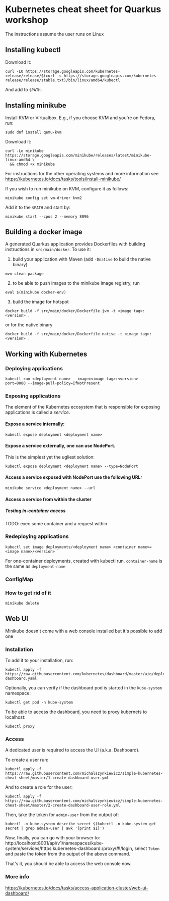 # Kubernetes cheat sheet for Quarkus workshop
The instructions assume the user runs on Linux


## Installing kubectl

Download it:
```
curl -LO https://storage.googleapis.com/kubernetes-release/release/$(curl -s https://storage.googleapis.com/kubernetes-release/release/stable.txt)/bin/linux/amd64/kubectl
```

And add to `$PATH`.

## Installing minikube

Install KVM or Virtualbox.
E.g., if you choose KVM and you're on Fedora, run:
```
sudo dnf install qemu-kvm
```

Download it:
```
curl -Lo minikube https://storage.googleapis.com/minikube/releases/latest/minikube-linux-amd64 \
  && chmod +x minikube
```

For instructions for the other operating systems and more information see https://kubernetes.io/docs/tasks/tools/install-minikube/

If you wish to run minikube on KVM, configure it as follows:
```
minikube config set vm-driver kvm2
```

Add it to the `$PATH` and start by:
```
minikube start --cpus 2 --memory 8096
```

## Building a docker image
A generated Quarkus application provides Dockerfiles with building instructions in `src/main/docker`.
To use it:
1. build your application with Maven (add `-Dnative` to build the native binary)
```
mvn clean package
```
2. to be able to push images to the minikube image registry, run
```
eval $(minikube docker-env)
```
3. build the image for hotspot
```
docker build -f src/main/docker/Dockerfile.jvm -t <image tag>:<version> .
```
or for the native binary
```
docker build -f src/main/docker/Dockerfile.native -t <image tag>:<version> .
```

## Working with Kubernetes

### Deploying applications
```
kubectl run <deployment name> --image=<image-tag>:<version> --port=8080 --image-pull-policy=IfNotPresent
```

### Exposing applications
The element of the Kubernetes ecosystem that is responsible for exposing applications is called a *service*.

#### Expose a service internally:
```
kubectl expose deployment <deployment name>
```

#### Expose a service externally, one can use NodePort.
This is the simplest yet the ugliest solution:
```
kubectl expose deployment <deployment name> --type=NodePort
```

#### Access a service exposed with NodePort use the following URL:
```
minikube service <deployment name> --url
```

#### Access a service from within the cluster


##### Testing in-container access
TODO: exec some container and a request within

### Redeploying applications
```
kubectl set image deployments/<deployment name> <container name>=<image name>/<version>
```

For one-container deployments, created with kubectl run, `container-name` is the same as `deployment-name`

### ConfigMap

### How to get rid of it
```
minikube delete
```

## Web UI
Minikube doesn't come with a web console installed but it's possible to add one

### Installation
To add it to your installation, run:
```
kubectl apply -f https://raw.githubusercontent.com/kubernetes/dashboard/master/aio/deploy/recommended/kubernetes-dashboard.yaml
```

Optionally, you can verify if the dashboard pod is started in the `kube-system` namespace:
```
kubectl get pod -n kube-system
```

To be able to access the dashboard, you need to proxy kubernets to localhost:
```
kubectl proxy
```

### Access
A dedicated user is required to access the UI (a.k.a. Dashboard).

To create a user run:
```
kubectl apply -f https://raw.githubusercontent.com/michalszynkiewicz/simple-kubernetes-cheat-sheet/master/1-create-dashboard-user.yml
```

And to create a role for the user:
```
kubectl apply -f https://raw.githubusercontent.com/michalszynkiewicz/simple-kubernetes-cheat-sheet/master/2-create-dashboard-user-role.yml
```

Then, take the token for `admin-user` from the output of:
```
kubectl -n kube-system describe secret $(kubectl -n kube-system get secret | grep admin-user | awk '{print $1}')
```

Now, finally, you can go with your browser to:
http://localhost:8001/api/v1/namespaces/kube-system/services/https:kubernetes-dashboard:/proxy/#!/login, select `Token` and paste the token from the output of the above command.


That's it, you should be able to access the web console now.


### More info
https://kubernetes.io/docs/tasks/access-application-cluster/web-ui-dashboard/

